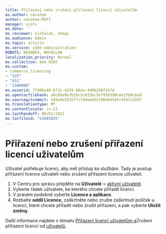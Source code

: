 ```yaml
---
title: Přiřazení nebo zrušení přiřazení licencí uživatelům
ms.author: cmcatee
author: cmcatee-MSFT
manager: scotv
ms.date: ''
ms.reviewer: nicholak, shegu
ms.audience: Admin
ms.topic: article
ms.service: o365-administration
ROBOTS: NOINDEX, NOFOLLOW
localization_priority: Normal
ms.collection: Adm_O365
ms.custom:
- commerce_licensing
- "325"
- "651"
- "1500008"
ms.assetid: 7fd08e48-6f3c-4259-88da-4d06288f2b7d
ms.openlocfilehash: a0c89a9e7b26c5c815bc5ef959390cee1fb0c6a9
ms.sourcegitcommit: 540a4e2515f7cfddee65519046454fc4437cd287
ms.translationtype: MT
ms.contentlocale: cs-CZ
ms.lasthandoff: 08/01/2021
ms.locfileid: "53685835"
---
```

# <a name="assign-or-unassign-licenses-to-users"></a>Přiřazení nebo zrušení přiřazení licencí uživatelům

Uživatel potřebuje licenci, aby měl přístup ke službám. Tady je postup přiřazení licence uživateli nebo zrušení přiřazení licence uživateli.
  
1. V Centru pro správu přejděte na **Uživatelé** \> [aktivní uživatelé](https://go.microsoft.com/fwlink/p/?linkid=834822).
2. Vyberte řádek uživatele, ke kterého chcete přiřadit licenci.
3. V pravém podokně vyberte **Licence a aplikace**.
4. Rozbalte **oddíl Licence,** zaškrtněte nebo zrušte zaškrtnutí políček u licencí, které chcete přiřadit nebo zrušit přiřazení, a pak vyberte **Uložit změny**.

Další informace najdete v tématu [Přiřazení licencí uživatelům a](/microsoft-365/admin/manage/assign-licenses-to-users)Zrušení přiřazení licencí od [uživatelů](/microsoft-365/admin/manage/remove-licenses-from-users).